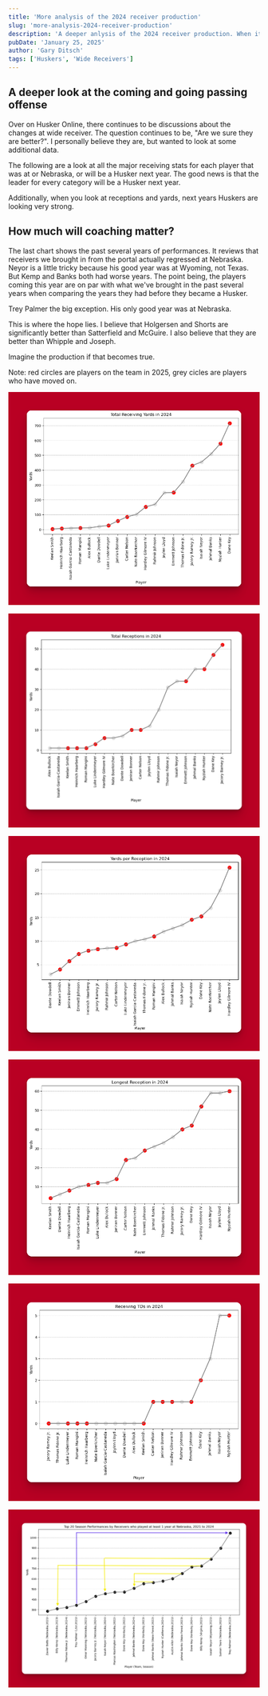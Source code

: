 ```yaml
---
title: 'More analysis of the 2024 receiver production'
slug: 'more-analysis-2024-receiver-production'
description: 'A deeper anlysis of the 2024 receiver production. When it comes to optimizing transfers from the portal, how much does coaching matter?'
pubDate: 'January 25, 2025'
author: 'Gary Ditsch'
tags: ['Huskers', 'Wide Receivers']
---
```


## A deeper look at the coming and going passing offense

Over on Husker Online, there continues to be discussions about the changes at wide receiver. The question continues to be, "Are we sure they are better?". I personally believe they are, but wanted to look at some additional data. 

The following are a look at all the major receiving stats for each player that was at or Nebraska, or will be a Husker next year. The good news is that the leader for every category will be a Husker next year. 

Additionally, when you look at receptions and yards, next years Huskers are looking very strong.

## How much will coaching matter?

The last chart shows the past several years of performances. It reviews that receivers we brought in from the portal actually regressed at Nebraska. Neyor is a little tricky because his good year was at Wyoming, not Texas. But Kemp and Banks both had worse years. The point being, the players coming this year are on par with what we've brought in the past several years when comparing the years they had before they became a Husker.

Trey Palmer the big exception. His only good year was at Nebraska.

This is where the hope lies. I believe that Holgersen and Shorts are significantly better than Satterfield and McGuire. I also believe that they are better than Whipple and Joseph.

Imagine the production if that becomes true.

Note: red circles are players on the team in 2025, grey cicles are players who have moved on.

![Total yards receiving in 2024](./images/BlogThree/total_yards_2024.png)


![Total receptions in 2024](./images/BlogThree/total_receptions_2024.png)


![Yards per reception in 2024](./images/BlogThree/yards_per_reception_2024.png)


![Longest reception in 2024](./images/BlogThree/longest_reception_2024.png)


![Total yards receiving in 2024](./images/BlogThree/receiving_tds_2024.png)


![Total yards receiving in 2024](./images/BlogThree/top_twenty_yards_season.png)
